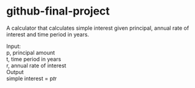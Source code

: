 # github-final-project

A calculator that calculates simple interest given principal, annual rate of interest and time period in years.
   
Input:   
   p, principal amount   
   t, time period in years   
   r, annual rate of interest   
Output   
   simple interest = p*t*r
